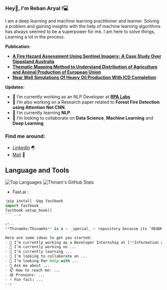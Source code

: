 ### Hey👋, I'm __Reban Aryal__ !:computer:

I am a deep learning and machine learning practitioner and learner. Solving a problem and gaining insights with the help of machine learning algorithms has always seemed to be a superpower for me. I am here to solve things, Learning a lot in the process.


**Publication:**  
- [**A Fire Hazard Assessment Using Sentinel Imagery; A Case Study Over Gippsland Australia**](https://www.researchgate.net/publication/343213614_A_Fire_Hazard_Assessment_Using_Sentinel_Imagery_A_Case_Study_Over_Gippsland_Australia)  
- [**Thematic Mapping Method to Understand Distribution of Agriculture and Animal Production of European Union**](http://dx.doi.org/10.13140/RG.2.2.11526.70725)
- [**Near Well Simulations Of Heavy Oil Production With ICD Completion**](https://www.witpress.com/elibrary/wit-transactions-on-engineering-sciences/79/24924)

**Updates:**
- 🔭 I’m currently working as an NLP Developer at [**RPA Labs**](https://rpalabs.com/)
- 🔭 I’m also working on a Research paper related to **Forest Fire Detection using Attention Net CNN.** 
- 🌱 I’m currently learning **NLP**. 
- 👯 I’m looking to collaborate on **Data Science**, **Machine Learning** and **Deep Learning**

<!-- ### Connect with me 🤝: -->
<!-- <a href="https://www.linkedin.com/in/thinam-tamang/"><img align="left" src="https://github.com/ThinamXx/ThinamXx/blob/master/images/linkedin.png" alt="ThinamXx | LinkedIn" width="21px"/></a>
<a href="https://www.instagram.com/thinamcodes__/"><img align="left" src="https://github.com/ThinamXx/ThinamXx/blob/master/images/instagram.png" alt="ThinamXx | Instagram" width="21px"/></a>
<a href="https://thinamxx.github.io/thinam.ai/"><img align="left" src="https://github.com/ThinamXx/ThinamXx/blob/master/images/medium.png" alt="ThinamXx | Medium" width="21px"/></a>
</br> -->
### Find me around:
- [LinkedIn](https://www.linkedin.com/in/reban-aryal-b308a0131/) :earth_asia:
- [Mail](https://www.linkedin.com/in/reban-aryal-b308a0131/) :email:

## **Language and Tools**

![Top Languages](https://github-readme-stats.vercel.app/api/top-langs/?username=reban87&theme=radical)
![Thinam's GitHub Stats](https://github-readme-stats.vercel.app/api?username=reban87&hide=prs,issues,contribs?username=reban87&count_private=true?username=reban87&show_icons=true&theme=radical)

<!-- **Quick Access:**
<!-- - Google's pretrained Word2vec Model :

```javascript
!wget -c "https://s3.amazonaws.com/dl4j-distribution/GoogleNews-vectors-negative300.bin.gz"
``` -->
- Fast.ai : 

```python
!pip install -Uqq fastbook
import fastbook
fastbook.setup_book()
``` -->

<!--
**ThinamXx/ThinamXx** is a ✨ _special_ ✨ repository because its `README.md` (this file) appears on your GitHub profile.

Here are some ideas to get you started:
- 🔭 I’m currently working as a Developer Internship at [**Information and Language Processing Research Lab**](https://ilprl.ku.edu.np/)
- 🔭 I’m currently working on ...
- 🌱 I’m currently learning ...
- 👯 I’m looking to collaborate on ...
- 🤔 I’m looking for help with ...
- 💬 Ask me about ...
- 📫 How to reach me: ...
- 😄 Pronouns: ...
- ⚡ Fun fact: ...
-->
